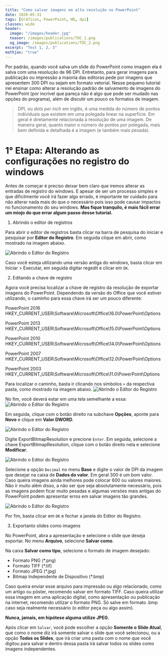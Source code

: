 ```yaml
---
title: "Como salvar imagens em alta resolução no PowerPoint"
date: 2020-05-31
tags: [Gráficos, PowerPoint, HD, dpi]
classes: wide
header:
  image: "/images/header.jpg"
  teaser: /images/publications/TOC_1.png
  og_image: /images/publications/TOC_2.png
excerpt: "Test 1, 2, 3"
mathjax: "true"
---
```


Por padrão, quando você salva um slide do PowerPoint como imagem ela é salva com uma resolução de 96 DPI. Entretanto, para gerar imagens para publicação ou impressão a maioria das editoras pede por imagens que apresentem 300 DPI ou sejam em formato vetorial. Nesse pequeno tutorial irei ensinar como alterar a resolução padrão de salvamento de imagens do PowerPoint (por incrível que pareça não é algo que pode ser mudado nas opções do programa), além de discutir um pouco os formatos de imagem.

> DPI, ou *dots per inch* em inglês, é uma medida do número de pontos individuais que existem em uma polegada linear na superfície. Em geral é diretamente relacionada à resolução de uma imagem. De maneira geral, quanto maior o número de pontos por polegada, mais bem definida e detalhada é a imagem (e também mais pesada).

# 1° Etapa: Alterando as configurações no registro do windows

Antes de começar é preciso deixar bem claro que iremos alterar as entradas de registro do windows. E apesar de ser um processo simples e que dificilmente você irá fazer algo errado, é importante ter cuidado para não alterar nada mais do que o necessário pois isso pode causar impactos no funcionamento do seu windows. **Mas fique tranquilo, é mais fácil errar um miojo do que errar algum passo desse tutorial.**

1. Abrindo o editor de registros

Para abrir o editor de registros basta clicar na barra de pesquisa do iniciar e pesquisar por **Editor do Registro**. Em seguida clique em abrir, como mostrado na imagem abaixo.

<img src="{{ site.url }}{{ site.baseurl }}/images/posts/graficos/dpi/dpi1.png" alt="Abrindo o Editor do Registro">

Caso você esteja utilizando uma versão antiga do windows, basta clicar em Iniciar > Executar, em seguida digitar regedit e clicar em `OK`.

2. Editando a chave de registro

Agora você precisa localizar a chave de registro da resolução de exportar imagens do PowerPoint. Dependendo da versão do Office que você estiver utilizando, o caminho para essa chave irá ser um pouco diferente:

PowerPoint 2016
HKEY_CURRENT_USER\Software\Microsoft\Office\16.0\PowerPoint\Options

PowerPoint 2013
HKEY_CURRENT_USER\Software\Microsoft\Office\15.0\PowerPoint\Options

PowerPoint 2010
HKEY_CURRENT_USER\Software\Microsoft\Office\14.0\PowerPoint\Options

PowerPoint 2007
HKEY_CURRENT_USER\Software\Microsoft\Office\12.0\PowerPoint\Options

PowerPoint 2003
HKEY_CURRENT_USER\Software\Microsoft\Office\11.0\PowerPoint\Options

Para localizar o caminho, basta ir clicando nos símbolos `>` da respectiva pasta, como mostrado na imagem abaixo.
<img src="{{ site.url }}{{ site.baseurl }}/images/posts/graficos/dpi/dpi2.png" alt="Abrindo o Editor do Registro">

No fim, você deverá estar em uma tela semelhante a essa:
<img src="{{ site.url }}{{ site.baseurl }}/images/posts/graficos/dpi/dpi3.png" alt="Abrindo o Editor do Registro">

Em seguida, clique com o botão direito na subchave **Opções**, aponte para **Novo** e clique em **Valor DWORD**.

<img src="{{ site.url }}{{ site.baseurl }}/images/posts/graficos/dpi/dpi4.png" alt="Abrindo o Editor do Registro">

Digite ExportBitmapResolution e precione `Enter`. Em seguida, selecione a chave ExportBitmapResolution, clique com o botão direito nela e selecione **Modificar**.

<img src="{{ site.url }}{{ site.baseurl }}/images/posts/graficos/dpi/dpi5.png" alt="Abrindo o Editor do Registro">

Selecione a opção `Decimal` no menu **Base** e digite o valor de DPI da imagem que desejar na caixa de **Dados do valor**. Em geral 300 é um bom valor. Caso queira imagens ainda melhores pode colocar 600 ou valores maiores. Não ir muito além disso, a não ser que seja absolutamente necessário, pois as imagens podem ficar muito pesadas e algumas versões mais antigas do PowerPoint podem apresentar erros em salvar imagens tão grandes.

<img src="{{ site.url }}{{ site.baseurl }}/images/posts/graficos/dpi/dpi6.png" alt="Abrindo o Editor do Registro">

Por fim, basta clicar em `OK` e fechar a janela do Editor do Registro.

3. Exportanto slides como imagens

No PowerPoint, abra a apresentação e selecione o slide que deseja exportar. No menu **Arquivo**, selecione **Salvar como**.

Na caixa **Salvar como tipo**, selecione o formato de imagem desejado:

- Formato PNG (\*.png)
- Formato TIFF (\*.tif)
- Formato JPEG (\*.jpg)
- Bitmap Independente de Dispositivo (\*.bmp)

Caso queira enviar esse arquivo para impressão ou algo relacionado, como um artigo ou pôster, recomendo salvar em formato TIFF. Caso queira utilizar essa imagem em uma aplicação digital, como apresentação ou publicação na internet, recomendo utilizar o formato PNG. Só salve em formato .bmp caso seja realmente necessário (o editor peça ou algo assim).

**Nunca, jamais, em hipótese alguma utilize JPEG.**

Após clicar em `Salvar`, você pode escolher a opção **Somente o Slide Atual**, que como o nome diz irá somente salvar o slide que você selecionou, ou a opção **Todos os Slides**, que irá criar uma pasta com o nome que você digitou para salvar e dentro dessa pasta irá salvar todos os slides como imagens independentes.
